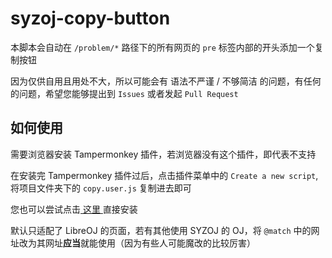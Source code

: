 # syzoj-copy-button

本脚本会自动在 `/problem/*` 路径下的所有网页的 `pre` 标签内部的开头添加一个复制按钮

因为仅供自用且用处不大，所以可能会有 语法不严谨 / 不够简洁 的问题，有任何的问题，希望您能够提出到 `Issues` 或者发起 `Pull Request`

## 如何使用

需要浏览器安装 Tampermonkey 插件，若浏览器没有这个插件，即代表不支持

在安装完 Tampermonkey 插件过后，点击插件菜单中的 `Create a new script`, 将项目文件夹下的 `copy.user.js` 复制进去即可

您也可以尝试点击[ 这里 ](https://github.com/woshiluo/syzoj-copy-button/raw/master/copy.user.js)直接安装

默认只适配了 LibreOJ 的页面，若有其他使用 SYZOJ 的 OJ，将 `@match` 中的网址改为其网址**应当**就能使用（因为有些人可能魔改的比较厉害）


